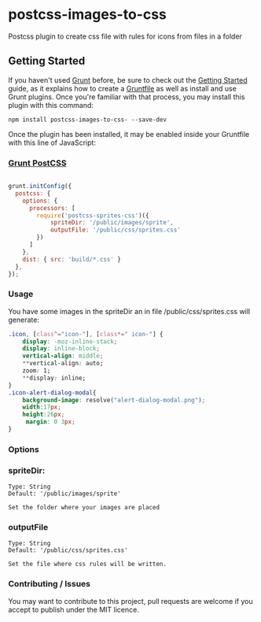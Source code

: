 # postcss-images-to-css
Postcss plugin to create css file with rules for icons from files in a folder


## Getting Started

If you haven't used [Grunt](http://gruntjs.com/) before, be sure to check out the [Getting Started](http://gruntjs.com/getting-started) guide, as it explains how to create a [Gruntfile](http://gruntjs.com/sample-gruntfile) as well as install and use Grunt plugins. Once you're familiar with that process, you may install this plugin with this command:

```shell
npm install postcss-images-to-css- --save-dev
```

Once the plugin has been installed, it may be enabled inside your Gruntfile with this line of JavaScript:


### [Grunt PostCSS](https://github.com/nDmitry/grunt-postcss)

```js

grunt.initConfig({
  postcss: {
    options: {
      processors: [
        require('postcss-sprites-css')({
			spriteDir: '/public/images/sprite',
			outputFile: '/public/css/sprites.css'
		})
      ]
    },
    dist: { src: 'build/*.css' }
  },
});
```

### Usage

You have some images in the spriteDir an in file /public/css/sprites.css will generate:

```css
.icon, [class^="icon-"], [class*=" icon-"] {
	display: -moz-inline-stack;
	display: inline-block;
	vertical-align: middle;
	**vertical-align: auto;
	zoom: 1;
	**display: inline;
}
.icon-alert-dialog-modal{
	background-image: resolve("alert-dialog-modal.png");
	width:17px;
	height:26px;
	 margin: 0 3px;
}
```

### Options


### spriteDir: 
	Type: String
	Default: '/public/images/sprite'

	Set the folder where your images are placed

### outputFile
	Type: String
	Default: '/public/css/sprites.css'

	Set the file where css rules will be written.


### Contributing / Issues

You may want to contribute to this project, pull requests are welcome if you accept to publish under the MIT licence.
